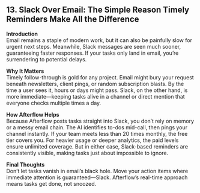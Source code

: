 ## 13. Slack Over Email: The Simple Reason Timely Reminders Make All the Difference

**Introduction**  
Email remains a staple of modern work, but it can also be painfully slow for urgent next steps. Meanwhile, Slack messages are seen much sooner, guaranteeing faster responses. If your tasks only land in email, you’re surrendering to potential delays.

**Why It Matters**  
Timely follow-through is gold for any project. Email might bury your request beneath newsletters, client pings, or random subscription blasts. By the time a user sees it, hours or days might pass. Slack, on the other hand, is more immediate—keeping tasks alive in a channel or direct mention that everyone checks multiple times a day.

**How Afterflow Helps**  
Because Afterflow posts tasks straight into Slack, you don’t rely on memory or a messy email chain. The AI identifies to-dos mid-call, then pings your channel instantly. If your team meets less than 20 times monthly, the free tier covers you. For heavier usage or deeper analytics, the paid levels ensure unlimited coverage. But in either case, Slack-based reminders are consistently visible, making tasks just about impossible to ignore.

**Final Thoughts**  
Don’t let tasks vanish in email’s black hole. Move your action items where immediate attention is guaranteed—Slack. Afterflow’s real-time approach means tasks get done, not snoozed.

